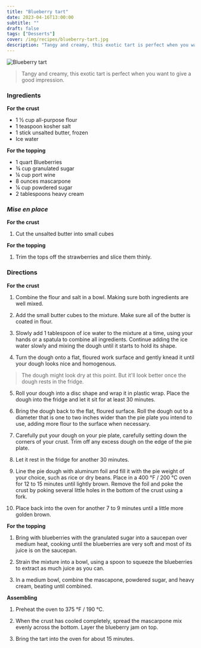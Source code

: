 ```yaml
---
title: "Blueberry tart"
date: 2023-04-16T13:00:00
subtitle: ""
draft: false
tags: ["Desserts"]
cover: /img/recipes/blueberry-tart.jpg
description: "Tangy and creamy, this exotic tart is perfect when you want to give a good impression."
---
```


<div class="my-flexbox row-collapse center basic-gap" >
  <div>
    <img src="/img/recipes/blueberry-tart.jpg" alt="Blueberry tart" class="cover-img">
  </div>
  <div>
    <blockquote>
      Tangy and creamy, this exotic tart is perfect when you want to give a good impression.
    </blockquote>
  </div>
</div>

### Ingredients

**For the crust**

- 1 ½ cup all-purpose flour
- 1 teaspoon kosher salt
- 1 stick unsalted butter, frozen
- Ice water

**For the topping**

- 1 quart Blueberries
- ¾ cup granulated sugar
- ¼ cup port wine
- 8 ounces mascarpone
- ¼ cup powdered sugar
- 2 tablespoons heavy cream

### _Mise en place_

**For the crust**

1. Cut the unsalted butter into small cubes

**For the topping**

1. Trim the tops off the strawberries and slice them thinly.

### Directions

**For the crust**

1. Combine the flour and salt in a bowl. Making sure both ingredients are well mixed.

2. Add the small butter cubes to the mixture. Make sure all of the butter is coated in flour.

3. Slowly add 1 tablespoon of ice water to the mixture at a time, using your hands or a spatula to combine all ingredients. Continue adding the ice water slowly and mixing the dough until it starts to hold its shape.

4. Turn the dough onto a flat, floured work surface and gently knead it until your dough looks nice and homogenous.

> The dough might look dry at this point. But it'll look better once the dough rests in the fridge.

5. Roll your dough into a disc shape and wrap it in plastic wrap. Place the dough into the fridge and let it sit for at least 30 minutes.

6. Bring the dough back to the flat, floured surface. Roll the dough out to a diameter that is one to two inches wider than the pie plate you intend to use, adding more flour to the surface when necessary.

7. Carefully put your dough on your pie plate, carefully setting down the corners of your crust. Trim off any excess dough on the edge of the pie plate.

8. Let it rest in the fridge for another 30 minutes.

9. Line the pie dough with aluminum foil and fill it with the pie weight of your choice, such as rice or dry beans. Place in a 400 °F / 200 °C  oven for 12 to 15 minutes until lightly brown. Remove the foil and poke the crust by poking several little holes in the bottom of the crust using a fork.

10. Place back into the oven for another 7 to 9 minutes until a little more golden brown.

**For the topping**

1. Bring with blueberries with the granulated sugar into a saucepan over medium heat, cooking until the blueberries are very soft and most of its juice is on the saucepan.

2. Strain the mixture into a bowl, using a spoon to squeeze the blueberries to extract as much juice as you can.

5. In a medium bowl, combine the mascapone, powdered sugar, and heavy cream, beating until combined.

**Assembling**

1. Preheat the oven to 375 °F / 190 °C.

2. When the crust has cooled completely, spread the mascarpone mix evenly across the bottom. Layer the blueberry jam on top.

3. Bring the tart into the oven for about 15 minutes.
